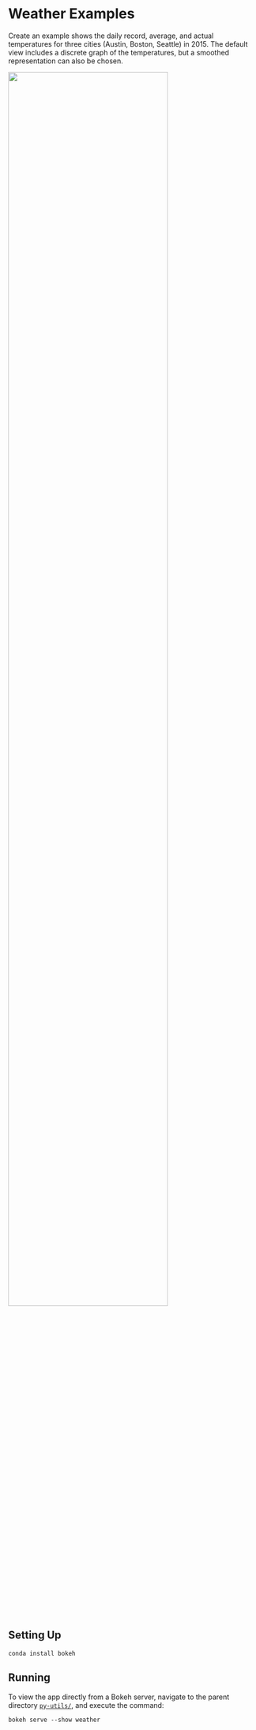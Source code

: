 # Weather Examples

Create an example shows the daily record, average, and actual temperatures for
three cities (Austin, Boston, Seattle) in 2015. The default view includes a
discrete graph of the temperatures, but a smoothed representation can also be
chosen.

<img src="https://static.bokeh.org/weather.png" width="80%"></img>

## Setting Up

```
conda install bokeh
```
## Running

To view the app directly from a Bokeh server, navigate to the parent directory
[`py-utils/`](https://github.com/bokeh/bokeh/tree/master/examples/app),
and execute the command:

    bokeh serve --show weather
